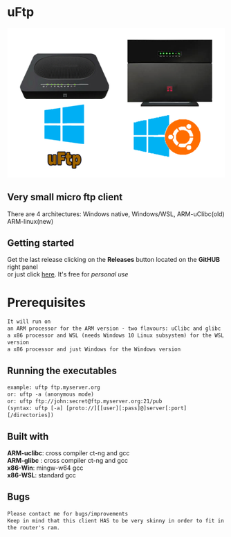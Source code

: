# uFtp
![uftp.png](uftp.png)

## Very small micro ftp client
There are 4 architectures: Windows native, Windows/WSL, ARM-uClibc(old) ARM-linux(new)

## Getting started
Get the last release clicking on the **Releases** button
located on the **GitHUB** right panel<BR>
or just click [here](https://github.com/uomoukko/uFtp/releases/). It's free for *personal use*<BR>

# Prerequisites
    It will run on
    an ARM processor for the ARM version - two flavours: uClibc and glibc
    a x86 processor and WSL (needs Windows 10 Linux subsystem) for the WSL version
    a x86 processor and just Windows for the Windows version

## Running the executables
    example: uftp ftp.myserver.org
    or: uftp -a (anonymous mode)
    or: uftp ftp://john:secret@ftp.myserver.org:21/pub
    (syntax: uftp [-a] [proto://][[user][:pass]@]server[:port][/directories])

## Built with
**ARM-uclibc**: cross compiler ct-ng and gcc<BR>
**ARM-glibc** : cross compiler ct-ng and gcc<BR>
**x86-Win**: mingw-w64 gcc<BR>
**x86-WSL**: standard gcc<BR>

## Bugs
    Please contact me for bugs/improvements
    Keep in mind that this client HAS to be very skinny in order to fit in the router's ram.

